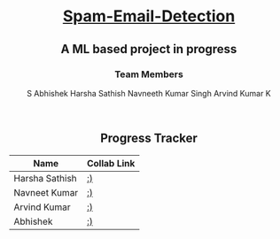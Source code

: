 <div align = "center">
  

# [Spam-Email-Detection](#)

## A ML based project in progress

### Team Members

S Abhishek
Harsha Sathish
Navneeth Kumar Singh
Arvind Kumar K

<br/>

## Progress Tracker

| Name           | Collab Link |
|----------------|---------------|
| Harsha Sathish   | [:)]() |  
| Navneet Kumar    | [:)]() |  
| Arvind Kumar    | [:)]()  |  
| Abhishek   | [:)](https://colab.research.google.com/drive/1hg2pC4aq4lhtSATaeezP-JyF63JoXzNi?usp=sharing)  |
</div>

